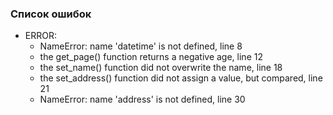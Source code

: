 ### Список ошибок 

* ERROR: 
    * NameError: name 'datetime' is not defined, line 8
    * the get_page() function returns a negative age, line 12
    * the set_name() function did not overwrite the name, line 18
    * the set_address() function did not assign a value, but compared, line 21
    * NameError: name 'address' is not defined, line 30